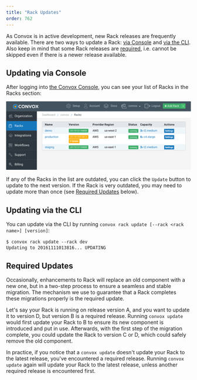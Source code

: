 ```yaml
---
title: "Rack Updates"
order: 762
---
```


As Convox is in active development, new Rack releases are frequently available. There are two ways to update a Rack: [via Console](#via-console) and [via the CLI](#via-the-cli). Also keep in mind that some Rack releases are [required](#required-updates), i.e. cannot be skipped even if there is a newer release available.

## Updating via Console

After logging into [the Convox Console](https://console.convox.com/), you can see your list of Racks in the Racks section:

![List of Racks](/assets/images/docs/what-is-a-rack/list-of-racks.png)

If any of the Racks in the list are outdated, you can click the `Update` button to update to the next version. If the Rack is very outdated, you may need to update more than once (see [Required Updates](#required-updates) below).

## Updating via the CLI

You can update via the CLI by running `convox rack update [--rack <rack name>] [version]`:

```
$ convox rack update --rack dev
Updating to 20161111013816... UPDATING
```

## Required Updates

Occasionally, enhancements to Rack will replace an old component with a new one, but in a two-step process to ensure a seamless and stable migration. The mechanism we use to guarantee that a Rack completes these migrations properly is the required update.

Let's say your Rack is running on release version A, and you want to update it to version D, but version B is a required release. Running `convox update` would first update your Rack to B to ensure its new component is introduced and put in use. Afterwards, with the first step of the migration complete, you could update the Rack to version C or D, which could safely remove the old component.

In practice, if you notice that a `convox update` doesn't update your Rack to the latest release, you've encountered a required release. Running `convox update` again will update your Rack to the latest release, unless another required release is encountered first.
